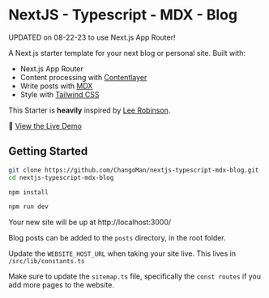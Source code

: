 # NextJS - Typescript - MDX - Blog

UPDATED on 08-22-23 to use Next.js App Router!

A Next.js starter template for your next blog or personal site. Built with:

- Next.js App Router
- Content processing with [Contentlayer](https://www.contentlayer.dev/)
- Write posts with [MDX](https://mdxjs.com/)
- Style with [Tailwind CSS](https://tailwindcss.com/)

This Starter is **heavily** inspired by [Lee Robinson](https://github.com/leerob/leerob.io).

👀 [View the Live Demo](https://nextjs-typescript-mdx-blog.vercel.app/)

## Getting Started

```bash
git clone https://github.com/ChangoMan/nextjs-typescript-mdx-blog.git
cd nextjs-typescript-mdx-blog

npm install

npm run dev
```

Your new site will be up at http://localhost:3000/

Blog posts can be added to the `posts` directory, in the root folder.

Update the `WEBSITE_HOST_URL` when taking your site live. This lives in `/src/lib/constants.ts`

Make sure to update the `sitemap.ts` file, specifically the `const routes` if you add more pages to the website.

